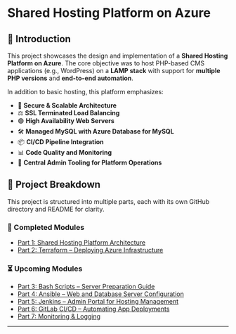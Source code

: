 # Shared Hosting Platform on Azure

## 🔧 Introduction

This project showcases the design and implementation of a **Shared Hosting Platform on Azure**. The core objective was to host PHP-based CMS applications (e.g., WordPress) on a **LAMP stack** with support for **multiple PHP versions** and **end-to-end automation**.

In addition to basic hosting, this platform emphasizes:

- 🔐 **Secure & Scalable Architecture**
- ⚖️ **SSL Terminated Load Balancing**
- 🟢 **High Availability Web Servers**
- 🛠️ **Managed MySQL with Azure Database for MySQL**
- 📦 **CI/CD Pipeline Integration**
- 📊 **Code Quality and Monitoring**
- 🧰 **Central Admin Tooling for Platform Operations**

## 🧩 Project Breakdown

This project is structured into multiple parts, each with its own GitHub directory and README for clarity.

### 📘 Completed Modules

- [Part 1: Shared Hosting Platform Architecture](./docs/Part_1.md)
- [Part 2: Terraform – Deploying Azure Infrastructure](./docs/Part_2.md)

### ⏳ Upcoming Modules

- [Part 3: Bash Scripts – Server Preparation Guide](#)
- [Part 4: Ansible – Web and Database Server Configuration](#)
- [Part 5: Jenkins – Admin Portal for Hosting Management](#)
- [Part 6: GitLab CI/CD – Automating App Deployments](#)
- [Part 7: Monitoring & Logging](#)

---
